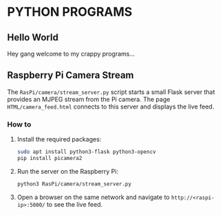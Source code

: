 # PYTHON PROGRAMS
## Hello World

Hey gang welcome to my crappy programs...

## Raspberry Pi Camera Stream

The `RasPi/camera/stream_server.py` script starts a small Flask server that
provides an MJPEG stream from the Pi camera. The page `HTML/camera_feed.html`
connects to this server and displays the live feed.

### How to
1. Install the required packages:
   ```bash
   sudo apt install python3-flask python3-opencv
   pip install picamera2
   ```
2. Run the server on the Raspberry Pi:
   ```bash
   python3 RasPi/camera/stream_server.py
   ```
3. Open a browser on the same network and navigate to
   `http://<raspi-ip>:5000/` to see the live feed.
